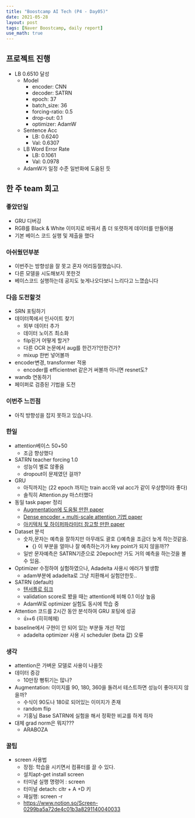 ```yaml
---
title: "Boostcamp AI Tech (P4 - Day05)"
date: 2021-05-28
layout: post
tags: [Naver Boostcamp, daily report]
use_math: true
---
```

## 프로젝트 진행
* LB 0.6510 달성
    * Model
        * encoder: CNN
        * decoder: SATRN
        * epoch: 37
        * batch_size: 36
        * forcing-ratio: 0.5
        * drop-out: 0.1
        * optimizer: AdamW
    * Sentence Acc
        * LB: 0.6240
        * Val: 0.6307
    * LB Word Error Rate
        * LB: 0.1061
        * Val: 0.0978
    * AdamW가 일정 수준 일반화에 도움된 듯

## 한 주 team 회고

### 좋았던일
- GRU 디버깅
- RGB를 Black & White 이미지로 바꿔서 좀 더 또렷하게 데이터를 만들어봄
- 기본 베이스 코드 실행 및 제출을 했다

### 아쉬웠던부분
- 이번주는 방향성을 잘 못고 혼자 어리둥절했습니다.
- 다른 모델을 시도해보지 못한것
- 베이스코드 실행하는데 공지도 늦게나오다보니 느리다고 느꼈습니다

### 다음 도전할것
- SRN 포팅하기 
- 데이터쪽에서 인사이트 찾기
    - 외부 데이터 추가
    - 데이터 노이즈 최소화
    - filp된거 어떻게 할거?
    - 다른 OCR 논문에서 aug를 한건가?안한건가?
    - mixup 한번 넣어볼까
- encoder변경, transformer 적용
    - encoder를 efficientnet 같은거 써볼까 아니면 resnet도?
- wandb 연동하기
- 페이퍼로 검증된 기법을 도전

### 이번주 느낀점
- 아직 방향성을 잡지 못하고 있습니다.

### 한일
- attention베이스 50+50
    - 조금 향상했다
- SATRN teacher forcing 1.0
    - 성능이 별로 않좋음
    - dropout이 문제였던 걸까?
- GRU
    - 아직까지는 (22 epoch 까지는 train acc와 val acc가 같이 우상향이라 좋다)
    - 솔직히 Attention.py 마스터했다
- 동일 task paper 정리
    - [Augmentation에 도움될 만한 paper](https://arxiv.org/pdf/1901.06763.pdf)
    - [Dense encoder + multi-scale attention 기법 paper](https://arxiv.org/pdf/1801.03530.pdf)
    - [아키텍처 및 하이퍼파라미터 참고할 만한 paper](http://cs231n.stanford.edu/reports/2017/pdfs/815.pdf)
- Dataset 분석
    - 숫자,문자는 예측을 잘하지만 아무래도 괄호 {}예측을 조금더 늦게 하는것같음.
        - {} 이 부분을 얼마나 잘 예측하는가가 key point가 되지 않을까??
    - 일반 문자예측은 SATRN기준으로 20epoch만 가도 거의 예측을 하는것을 볼 수 있음.
- Optimizer 수정하여 실험하였으나, Adadelta 사용시 에러가 발생함
    - adam부분에 adadelta로 그냥 치환해서 실험안한듯..
-  SATRN (default)
    - [텐서플로 링크](  http://118.67.132.36:6008/#scalars&runSelectionState=eyIuIjp0cnVlfQ%3D%3D&tagFilter=loss)
    - validation score로 봤을 때는 attention에 비해 0.1 이상 높음
    - AdamW로 optimizer 실험도 동시에 학습 중
- Attention 코드를 2시간 동안 분석하여 GRU 포팅에 성공
    - 👍+6 (히히헤헤)
- baseline에서 구현이 안 되어 있는 부분들 개선 작업
    - adadelta optimizer 사용 시 scheduler (beta 값) 오류

### 생각
- attention은 가벼운 모델로 사용이 나을듯
- 데이터 증강
    - 10만장 뻥튀기는 많나?
- Augmentation: 이미지를 90, 180, 360을 돌려서 테스트하면 성능이 좋아지지 않을까?
    - 수식이 90도나 180로 되어있는 이미지가 존재
    - random flip
    - 기홍님 Base SATRN에 실험을 해서 정확한 비교를 하게 하자
- 대체 grad norm은 뭐지???
    - ARABOZA

### 꿀팁
- screen 사용법
    - 장점: 학습을 시키면서 컴퓨터를 끌 수 있다.
    - 설치apt-get install screen
    - 터미널 실행 명령어 : screen
    - 터미널 detach: cltr + A +D 키
    - 재실행: screen -r
    - https://www.notion.so/Screen-0299ba5a72de4c01b3a8291140040033 
